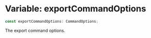 # Variable: exportCommandOptions

```ts
const exportCommandOptions: CommandOptions;
```

The export command options.
